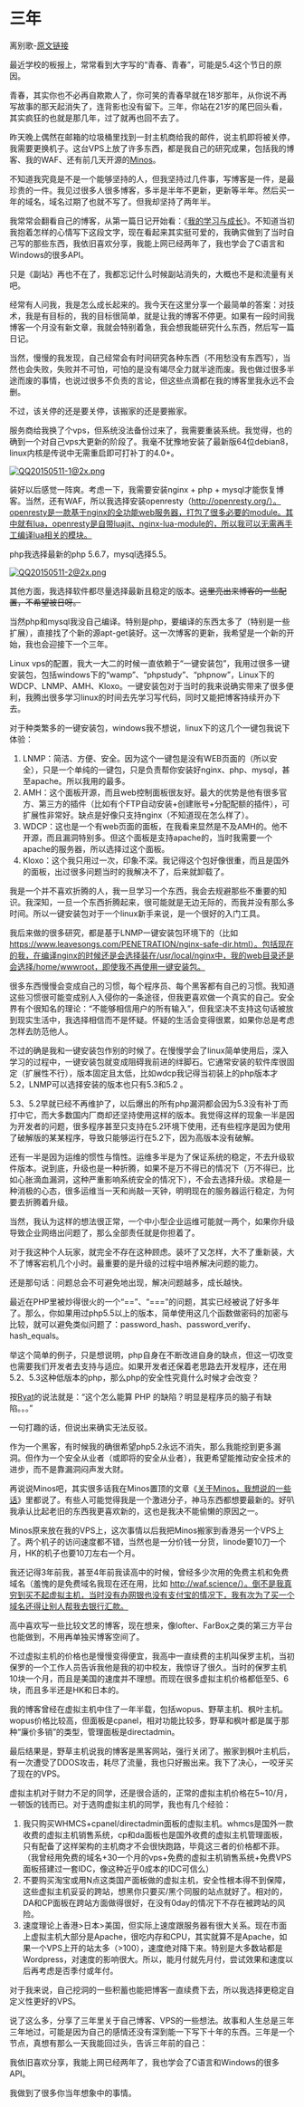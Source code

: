 # 三年

离别歌-[原文链接](https://www.leavesongs.com/THINK/Third-year-story.html)

最近学校的板报上，常常看到大字写的“青春、青春”，可能是5.4这个节日的原因。

青春，其实你也不必再自欺欺人了，你可笑的青春早就在18岁那年，从你说不再写故事的那天起消失了，连背影也没有留下。三年，你站在21岁的尾巴回头看，其实疯狂的也就是那几年，过了就再也回不去了。

昨天晚上偶然在邮箱的垃圾桶里找到一封主机商给我的邮件，说主机即将被关停，我需要更换机子。这台VPS上放了许多东西，都是我自己的研究成果，包括我的博客、我的WAF、还有前几天开源的[Minos](https://github.com/phith0n/Minos)。

不知道我究竟是不是一个能够坚持的人，但我坚持过几件事，写博客是一件，是最珍贵的一件。我见过很多人很多博客，多半是半年不更新，更新等半年。然后买一年的域名，域名过期了也就不写了。但我却坚持了两年半。

我常常会翻看自己的博客，从第一篇日记开始看：《[我的学习与成长](https://www.leavesongs.com/THINK/first.html)》。不知道当初我抱着怎样的心情写下这段文字，现在看起来其实挺可爱的，我确实做到了当时自己写的那些东西，我依旧喜欢分享，我能上网已经两年了，我也学会了C语言和Windows的很多API。

只是《副站》再也不在了，我都忘记什么时候副站消失的，大概也不是和流量有关吧。

经常有人问我，我是怎么成长起来的。我今天在这里分享一个最简单的答案：对技术，我是有目标的，我的目标很简单，就是让我的博客不停更。如果有一段时间我博客一个月没有新文章，我就会特别着急，我会想我能研究什么东西，然后写一篇日记。

当然，慢慢的我发现，自己经常会有时间研究各种东西（不用愁没有东西写），当然也会失败，失败并不可怕，可怕的是没有竭尽全力就半途而废。我也做过很多半途而废的事情，也说过很多不负责的言论，但这些点滴都在我的博客里我永远不会删。

不过，该关停的还是要关停，该搬家的还是要搬家。

服务商给我换了个vps，但系统没法备份过来了，我需要重装系统。我觉得，也的确到一个对自己vps大更新的阶段了。我毫不犹豫地安装了最新版64位debian8，linux内核是传说中无需重启即可打补丁的4.0+。

[![QQ20150511-1@2x.png](https://www.leavesongs.com/content/uploadfile/201505/thum-798b1431368107.png)](https://www.leavesongs.com/content/uploadfile/201505/798b1431368107.png)

装好以后感觉一阵爽。考虑一下，我需要安装nginx + php + mysql才能恢复博客。当然，还有WAF，所以我选择安装openresty（http://openresty.org/）。openresty是一款基于nginx的全功能web服务器，打包了很多必要的module。其中就有lua，openresty是自带luajit、nginx-lua-module的，所以我可以无需再手工编译lua相关的模块。

php我选择最新的php 5.6.7，mysql选择5.5。

[![QQ20150511-2@2x.png](https://www.leavesongs.com/content/uploadfile/201505/6b791431368109.png)](https://www.leavesongs.com/content/uploadfile/201505/6b791431368109.png)

其他方面，我选择软件都尽量选择最新且稳定的版本。~~这里亮出来博客的一些配置，不希望被日呀。~~

当然php和mysql我没自己编译。特别是php，要编译的东西太多了（特别是一些扩展），直接找了个新的源apt-get装好。这一次博客的更新，我希望是一个新的开始，我也会迎接下一个三年。

Linux vps的配置，我大一大二的时候一直依赖于“一键安装包”，我用过很多一键安装包，包括windows下的“wamp”、“phpstudy”、“phpnow”，Linux下的WDCP、LNMP、AMH、Kloxo。一键安装包对于当时的我来说确实带来了很多便利，我腾出很多学习linux的时间去先学习写代码，同时又能把博客持续开办下去。

对于种类繁多的一键安装包，windows我不想说，linux下的这几个一键包我说下体验：

1. LNMP：简洁、方便、安全。因为这个一键包是没有WEB页面的（所以安全），只是一个单纯的一键包，只是负责帮你安装好nginx、php、mysql，甚至apache。所以我用的最多。
2. AMH：这个面板开源，而且web控制面板很友好。最大的优势是他有很多官方、第三方的插件（比如有个FTP自动安装+创建账号+分配配额的插件），可扩展性非常好。缺点是好像只支持nginx（不知道现在怎么样了）。
3. WDCP：这也是一个有web页面的面板，在我看来显然是不及AMH的。他不开源，而且漏洞特别多。但这个面板是支持apache的，当时我需要一个apache的服务器，所以选择过这个面板。
4. Kloxo：这个我只用过一次，印象不深。我记得这个包好像很重，而且是国外的面板，出过很多问题当时的我解决不了，后来就卸载了。

我是一个并不喜欢折腾的人，我一旦学习一个东西，我会去规避那些不重要的知识。我深知，一旦一个东西折腾起来，很可能就是无边无际的，而我并没有那么多时间。所以一键安装包对于一个linux新手来说，是一个很好的入门工具。

我后来做的很多研究，都是基于LNMP一键安装包环境下的（比如 https://www.leavesongs.com/PENETRATION/nginx-safe-dir.html）。包括现在的我，在编译nginx的时候还是会选择装在/usr/local/nginx中，我的web目录还是会选择/home/wwwroot，即使我不再使用一键安装包。

很多东西慢慢会变成自己的习惯，每个程序员、每个黑客都有自己的习惯。我知道这些习惯很可能变成别人入侵你的一条途径，但我更喜欢做一个真实的自己。安全界有个很知名的理论：“不能够相信用户的所有输入”，但我坚决不支持这句话被放到现实生活中，我选择相信而不是怀疑。怀疑的生活会变得很累，如果你总是考虑怎样去防范他人。

不过的确是我和一键安装包作别的时候了。在慢慢学会了linux简单使用后，深入学习的过程中，一键安装包就变成阻碍我前进的绊脚石。它通常安装的软件库很固定（扩展性不行），版本固定且太低，比如wdcp我记得当初装上的php版本才5.2，LNMP可以选择安装的版本也只有5.3和5.2 。

5.3、5.2早就已经不再维护了，以后爆出的所有php漏洞都会因为5.3没有补丁而打中它，而大多数国内厂商却还坚持使用这样的版本。我觉得这样的现象一半是因为开发者的问题，很多程序甚至只支持在5.2环境下使用，还有些程序是因为使用了破解版的某某程序，导致只能够运行在5.2下，因为高版本没有破解。

还有一半是因为运维的惯性与惰性。运维多半是为了保证系统的稳定，不去升级软件版本。说到底，升级也是一种折腾，如果不是万不得已的情况下（万不得已，比如心胀滴血漏洞，这种严重影响系统安全的情况下），不会去选择升级。求稳是一种消极的心态，很多运维当一天和尚敲一天钟，明明现在的服务器运行稳定，为何要去折腾着升级。

当然，我认为这样的想法很正常，一个中小型企业运维可能就一两个，如果你升级导致企业网络出问题了，那么全部责任就是你担着了。

对于我这种个人玩家，就完全不存在这种顾虑。装坏了又怎样，大不了重新装，大不了博客宕机几个小时。最重要的是升级的过程中培养解决问题的能力。

还是那句话：问题总会不可避免地出现，解决问题越多，成长越快。

最近在PHP里被炒得很火的一个“==”、“===”的问题，其实已经被说了好多年了。那么，你如果用过php5.5以上的版本，简单使用这几个函数做密码的加密与比较，就可以避免类似问题了：password_hash、password_verify、hash_equals。

举这个简单的例子，只是想说明，php自身在不断改进自身的缺点，但这一切改变也需要我们开发者去支持与适应。如果开发者还保着老思路去开发程序，还在用5.2、5.3这种低版本的php，那么php的安全性究竟什么时候才会改变？

按[Ryat](http://weibo.com/3202054374/Chu87qxPf?type=comment)的说法就是：“这个怎么能算 PHP 的缺陷？明显是程序员的脑子有缺陷。。。”

一句打趣的话，但说出来确实无法反驳。

作为一个黑客，有时候我的确很希望php5.2永远不消失，那么我能挖到更多漏洞。但作为一个安全从业者（或即将的安全从业者），我更希望能推动安全技术的进步，而不是靠漏洞闷声发大财。

再说说Minos吧，其实很多话我在Minos置顶的文章《[关于Minos，我想说的一些话](http://waf.science/post/55372bc99713963d49cdd11a)》里都说了。有些人可能觉得我是一个激进分子，神马东西都想要最新的。好叭我承认比起老旧的东西我更喜欢新的，这也是我决不能偷懒的原因之一。

Minos原来放在我的VPS上，这次事情以后我把Minos搬家到香港另一个VPS上了。两个机子的访问速度都不错，当然也是一分价钱一分货，linode要10刀一个月，HK的机子也要10刀左右一个月。

我还记得3年前我，甚至4年前我读高中的时候，曾经多少次用的免费主机和免费域名（羞愧的是免费域名我现在还在用，比如 http://waf.science/）。倒不是我真穷到买不起虚拟主机，当时没有办网银也没有支付宝的情况下，我有次为了买一个域名还得让别人帮我去银行汇款。

高中喜欢写一些比较文艺的博客，现在想来，像lofter、FarBox之类的第三方平台也能做到，不用再单独买博客空间了。

不过虚拟主机的价格也是慢慢变得便宜，我高中一直续费的主机叫保罗主机，当初保罗的一个工作人员告诉我他是我的初中校友，我惊讶了很久。当时的保罗主机10块一个月，而且是美国的速度并不理想。而现在很多虚拟主机价格都低至5、6块，而且多半还是HK和日本的。

我的博客曾经在虚拟主机中住了一年半载，包括wopus、野草主机、枫叶主机。wopus价格比较高，但面板是cpanel，相对功能比较多，野草和枫叶都是属于那种“廉价多销”的类型，管理面板是directadmin。

最后结果是，野草主机说我的博客是黑客网站，强行关闭了。搬家到枫叶主机后，有一次遭受了DDOS攻击，耗尽了流量，我也只好搬出来。我下了决心，一咬牙买了现在的VPS。

虚拟主机对于财力不足的同学，还是很合适的，正常的虚拟主机价格在5~10/月，一顿饭的钱而已。对于选购虚拟主机的同学，我也有几个经验：

1. 我只购买WHMCS+cpanel/directadmin面板的虚拟主机。whmcs是国外一款收费的虚拟主机销售系统，cp和da面板也是国外收费的虚拟主机管理面板，只有配备了这样架构的主机商才不会很快跑路，毕竟这三者的价格都不菲。（我曾经用免费的域名+30一个月的vps+免费的虚拟主机销售系统+免费VPS面板搭建过一套IDC，像这种近乎0成本的IDC可信么）
2. 不要购买淘宝或用N点这类国产面板做的虚拟主机，安全性根本得不到保障，这些虚拟主机妥妥的跨站，想黑你只要买/黑个同服的站点就好了。相对的，DA和CP面板在跨站方面做得很好，在没有0day的情况下不存在被跨站的风险。
3. 速度理论上香港>日本>美国，但实际上速度跟服务器有很大关系。现在市面上虚拟主机大部分是Apache，很吃内存和CPU，其实就算不是Apache，如果一个VPS上开的站太多（>100），速度绝对降下来。特别是大多数站都是Wordpress，对速度的影响很大。所以，能月付就先月付，尝试效果和速度以后再考虑是否季付或年付。

对于我来说，自己挖洞的一些积蓄也能把博客一直续费下去，所以我选择更稳定自定义性更好的VPS。

说了这么多，分享了三年里关于自己博客、VPS的一些想法。故事和人生总是三年三年地过，可能是因为自己的感情还没有深到能一下写下十年的东西。三年是一个节点，真想有那么一天我能回过头，告诉三年前的自己：

我依旧喜欢分享，我能上网已经两年了，我也学会了C语言和Windows的很多API。

我做到了很多你当年想象中的事情。